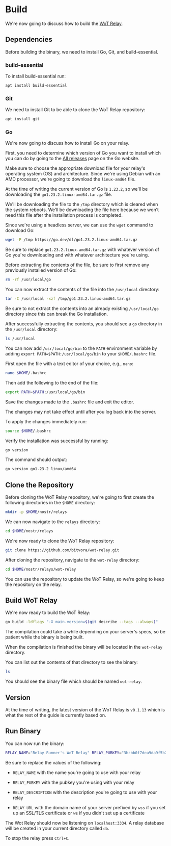 # Build

We're now going to discuss how to build the [WoT Relay](https://github.com/bitvora/wot-relay "WoT Relay").

## Dependencies

Before building the binary, we need to install Go, Git, and build-essential.

### build-essential

To install build-essential run:

```bash
apt install build-essential
```

### Git

We need to install Git to be able to clone the WoT Relay repository:

```bash
apt install git
```

### Go

We're now going to discuss how to install Go on your relay.

First, you need to determine which version of Go you want to install which you can do by going to the [All releases](https://go.dev/dl "All releases") page on the Go website.

Make sure to choose the appropriate download file for your relay's operating system (OS) and architecture. Since we're using Debian with an AMD processor, we're going to download the `linux-amd64` file.

At the time of writing the current version of Go is `1.23.2`, so we'll be downloading the `go1.23.2.linux-amd64.tar.gz` file.

We'll be downloading the file to the `/tmp` directory which is cleared when the system reboots. We’ll be downloading the file here because we won’t need this file after the installation process is completed.

Since we're using a headless server, we can use the `wget` command to download Go:

```bash
wget -P /tmp https://go.dev/dl/go1.23.2.linux-amd64.tar.gz
```

Be sure to replace `go1.23.2.linux-amd64.tar.gz` with whatever version of Go you're downloading and with whatever architecture you're using.

Before extracting the contents of the file, be sure to first remove any previously installed version of Go:

```bash
rm -rf /usr/local/go
```

You can now extract the contents of the file into the `/usr/local` directory:

```bash
tar -C /usr/local -xzf /tmp/go1.23.2.linux-amd64.tar.gz
```

Be sure to not extract the contents into an already existing `/usr/local/go` directory since this can break the Go installation.

After successfully extracting the contents, you should see a `go` directory in the `/usr/local` directory:

```bash
ls /usr/local
```

You can now add `/usr/local/go/bin` to the `PATH` environment variable by adding `export PATH=$PATH:/usr/local/go/bin` to your `$HOME/.bashrc` file.

First open the file with a text editor of your choice, e.g., `nano`:

```bash
nano $HOME/.bashrc
```

Then add the following to the end of the file:

```bash
export PATH=$PATH:/usr/local/go/bin
```

Save the changes made to the `.bashrc` file and exit the editor.

The changes may not take effect until after you log back into the server.

To apply the changes immediately run:

```bash
source $HOME/.bashrc
```

Verify the installation was successful by running:

```bash
go version
```

The command should output:

```bash
go version go1.23.2 linux/amd64
```

## Clone the Repository

Before cloning the WoT Relay repository, we're going to first create the following directories in the `$HOME` directory:

```bash
mkdir -p $HOME/nostr/relays
```

We can now navigate to the `relays` directory:

```bash
cd $HOME/nostr/relays
```

We're now ready to clone the WoT Relay repository:

```bash
git clone https://github.com/bitvora/wot-relay.git
```

After cloning the repository, navigate to the `wot-relay` directory:

```bash
cd $HOME/nostr/relays/wot-relay
```

You can use the repository to update the WoT Relay, so we're going to keep the repository on the relay.

## Build WoT Relay

We're now ready to build the WoT Relay:

```bash
go build -ldflags "-X main.version=$(git describe --tags --always)"
```

The compilation could take a while depending on your server's specs, so be patient while the binary is being built.

When the compilation is finished the binary will be located in the `wot-relay` directory.

You can list out the contents of that directory to see the binary:

```bash
ls
```

You should see the binary file which should be named `wot-relay`.

## Version

At the time of writing, the latest version of the WoT Relay is `v0.1.13` which is what the rest of the guide is currently based on.

## Run Binary

You can now run the binary:

```bash
RELAY_NAME="Relay Runner's WoT Relay" RELAY_PUBKEY="3bcbb0f7dea9da9f5b2659ca5da89d5e576215de3885e51bd2474dd1b0c44b16" RELAY_DESCRIPTION="Only notes in relayrunner WoT" RELAY_URL="wss://relay.relayrunner.xyz" DB_PATH="db" INDEX_PATH="templates/index.html" STATIC_PATH="templates/static" ARCHIVAL_SYNC="FALSE" ARCHIVE_REACTIONS="FALSE" ./wot-relay
```

Be sure to replace the values of the following:

- `RELAY_NAME` with the name you're going to use with your relay

- `RELAY_PUBKEY` with the pubkey you're using with your relay

- `RELAY_DESCRIPTION` with the description you're going to use with your relay

- `RELAY_URL` with the domain name of your server prefixed by `wss` if you set up an SSL/TLS certificate or `ws` if you didn't set up a certificate

The Wot Relay should now be listening on `localhost:3334`. A relay database will be created in your current directory called `db`.

To stop the relay press `Ctrl+C`.
